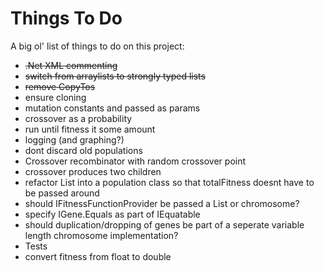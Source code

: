 # Things To Do

A big ol' list of things to do on this project:

* ~~.Net XML commenting~~
* ~~switch from arraylists to strongly typed lists~~
* ~~remove CopyTos~~
* ensure cloning
* mutation constants and passed as params
* crossover as a probability
* run until fitness it some amount
* logging (and graphing?)
* dont discard old populations
* Crossover recombinator with random crossover point
* crossover produces two children
* refactor List<chromosome> into a population class so that totalFitness doesnt have to be passed around
* should IFitnessFunctionProvider be passed a List<Gene> or chromosome?
* specify IGene.Equals as part of IEquatable
* should duplication/dropping of genes be part of a seperate variable length chromosome implementation?
* Tests
* convert fitness from float to double
